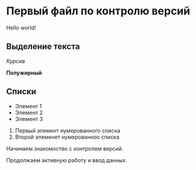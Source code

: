 # Первый файл по контролю версий
 Hello world!
## Выделение текста
*Курсив*

**Полужирный**

## Списки
* Элемент 1
* Элемент 2
* Элемент 3
1. Первый элемент нумерованного списка
2. Второй элеменет нумерованноо списка

Начинаем знакомоство с контролем версий.

Продолжаем активную работу и ввод данных.